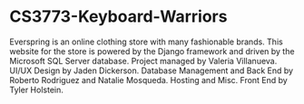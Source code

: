 # CS3773-Keyboard-Warriors
Everspring is an online clothing store with many fashionable brands. This website for the store is powered by the Django framework and driven by the Microsoft SQL Server database. Project managed by Valeria Villanueva. UI/UX Design by Jaden Dickerson. Database Management and Back End by Roberto Rodriguez and Natalie Mosqueda. Hosting and Misc. Front End by Tyler Holstein.
